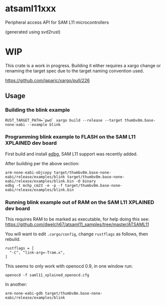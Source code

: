 # atsaml11xxx

Peripheral access API for SAM L11 microcontrollers

(generated using svd2rust)

# WIP

This crate is a work in progress. Building it either requires
a xargo change or renaming the target spec due to the target
naming convention used.

https://github.com/japaric/xargo/pull/226

## Usage

### Building the blink example

```
RUST_TARGET_PATH=`pwd` xargo build --release --target thumbv8m.base-none-eabi --example blink
```

### Programming blink example to FLASH on the SAM L11 XPLAINED dev board

First build and install [edbg](https://github.com/ataradov/edbg), SAM L11
support was recently added.

After building per the above section:

```
arm-none-eabi-objcopy target/thumbv8m.base-none-eabi/release/examples/blink target/thumbv8m.base-none-eabi/release/examples/blink.bin -O binary
edbg -t mchp_cm23 -e -p -f target/thumbv8m.base-none-eabi/release/examples/blink.bin
```

### Running blink example out of RAM on the SAM L11 XPLAINED dev board

This requires RAM to be marked as executable, for help doing this see:
https://github.com/dwelch67/atsaml11_samples/tree/master/ATSAML11

You will want to edit `.cargo/config`, change `rustflags` as follows, then rebuild.
```
rustflags = [
  "-C", "link-arg=-Tram.x",
]
```

This seems to only work with openocd 0.9, in one window run:
```
openocd -f saml11_xplained_openocd.cfg
```

In another:
```
arm-none-eabi-gdb target/thumbv8m.base-none-eabi/release/examples/blink
```

